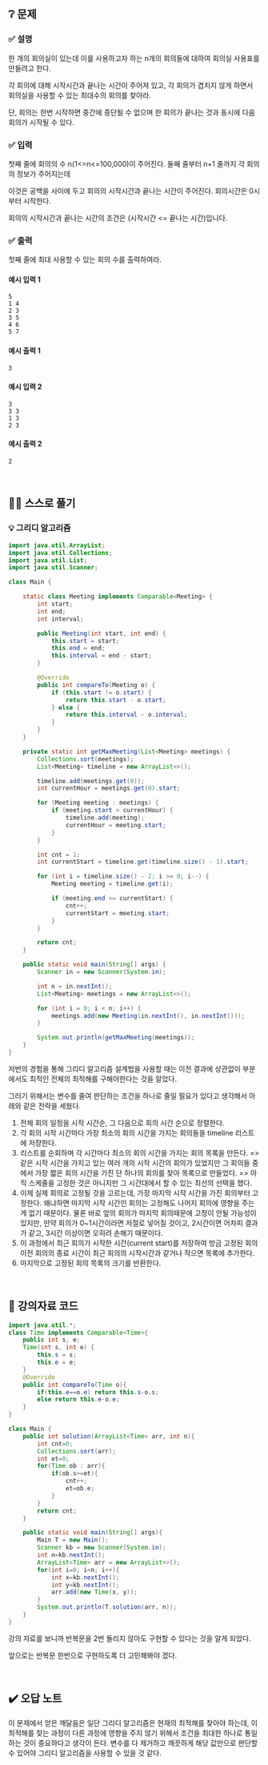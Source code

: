 ## ❔ 문제
### ✅ 설명
한 개의 회의실이 있는데 이를 사용하고자 하는 n개의 회의들에 대하여 회의실 사용표를 만들려고 한다.

각 회의에 대해 시작시간과 끝나는 시간이 주어져 있고, 각 회의가 겹치지 않게 하면서 회의실을 사용할 수 있는 최대수의 회의를 찾아라.

단, 회의는 한번 시작하면 중간에 중단될 수 없으며 한 회의가 끝나는 것과 동시에 다음 회의가 시작될 수 있다.

### ✅ 입력
첫째 줄에 회의의 수 n(1<=n<=100,000)이 주어진다. 둘째 줄부터 n+1 줄까지 각 회의의 정보가 주어지는데

이것은 공백을 사이에 두고 회의의 시작시간과 끝나는 시간이 주어진다. 회의시간은 0시부터 시작한다.

회의의 시작시간과 끝나는 시간의 조건은 (시작시간 <= 끝나는 시간)입니다.

### ✅ 출력
첫째 줄에 최대 사용할 수 있는 회의 수를 출력하여라.

#### 예시 입력 1
```
5
1 4
2 3
3 5
4 6
5 7
```

#### 예시 출력 1
```
3
```

#### 예시 입력 2
```
3
3 3
1 3
2 3
```

#### 예시 출력 2
```
2
```

<br>

## ✍🏻 스스로 풀기

### 💡 그리디 알고리즘

``` java
import java.util.ArrayList;
import java.util.Collections;
import java.util.List;
import java.util.Scanner;

class Main {

    static class Meeting implements Comparable<Meeting> {
        int start;
        int end;
        int interval;

        public Meeting(int start, int end) {
            this.start = start;
            this.end = end;
            this.interval = end - start;
        }

        @Override
        public int compareTo(Meeting o) {
            if (this.start != o.start) {
                return this.start - o.start;
            } else {
                return this.interval - o.interval;
            }
        }
    }

    private static int getMaxMeeting(List<Meeting> meetings) {
        Collections.sort(meetings);
        List<Meeting> timeline = new ArrayList<>();

        timeline.add(meetings.get(0));
        int currentHour = meetings.get(0).start;

        for (Meeting meeting : meetings) {
            if (meeting.start > currentHour) {
                timeline.add(meeting);
                currentHour = meeting.start;
            }
        }

        int cnt = 1;
        int currentStart = timeline.get(timeline.size() - 1).start;

        for (int i = timeline.size() - 2; i >= 0; i--) {
            Meeting meeting = timeline.get(i);

            if (meeting.end <= currentStart) {
                cnt++;
                currentStart = meeting.start;
            }
        }

        return cnt;
    }

    public static void main(String[] args) {
        Scanner in = new Scanner(System.in);

        int n = in.nextInt();
        List<Meeting> meetings = new ArrayList<>();

        for (int i = 0; i < n; i++) {
            meetings.add(new Meeting(in.nextInt(), in.nextInt()));
        }

        System.out.println(getMaxMeeting(meetings));
    }
}
```

저번의 경험을 통해 그리디 알고리즘 설계법을 사용할 때는 이전 결과에 상관없이 부분에서도 최적인 전체의 최적해를 구해야한다는 것을 알았다.

그러기 위해서는 변수를 줄여 판단하는 조건을 하나로 줄일 필요가 있다고 생각해서 아래와 같은 전략을 세웠다.

1. 전체 회의 일정을 시작 시간순, 그 다음으로 회의 시간 순으로 정렬한다.
2. 각 회의 시작 시간마다 가장 최소의 회의 시간을 가지는 회의들을 timeline 리스트에 저장한다.
3. 리스트를 순회하며 각 시간마다 최소의 회의 시간을 가지는 회의 목록을 만든다.
   => 같은 시작 시간을 가지고 있는 여러 개의 시작 시간의 회의가 있었지만 그 회의들 중에서 가장 짧은 회의 시간을 가진 단 하나의 회의를 찾아 목록으로 만들었다.
   => 아직 스케줄을 고정한 것은 아니지만 그 시간대에서 할 수 있는 최선의 선택을 했다.
5. 이제 실제 회의로 고정될 것을 고르는데, 가장 마지막 시작 시간을 가진 회의부터 고정한다. 왜냐하면 마지막 시작 시간인 회의는 고정해도 나머지 회의에 영향을 주는게 없기 때문이다.
   물론 바로 앞의 회의가 마지막 회의때문에 고정이 안될 가능성이 있지만, 만약 회의가 0~1시간이라면 저절로 넣어질 것이고, 2시간이면 어차피 결과가 같고, 3시간 이상이면 오히려 손해기 때문이다.
6. 이 과정에서 최근 회의가 시작한 시간(current start)를 저장하여 방금 고정된 회의 이전 회의의 종료 시간이 최근 회의의 시작시간과 같거나 작으면 목록에 추가한다.
7. 마지막으로 고정된 회의 목록의 크기를 반환한다.  

<br>

## 📖 강의자료 코드

``` java
import java.util.*;
class Time implements Comparable<Time>{
    public int s, e;
    Time(int s, int e) {
        this.s = s;
        this.e = e;
    }
    @Override
    public int compareTo(Time o){
        if(this.e==o.e) return this.s-o.s;
		else return this.e-o.e;
    }
}

class Main {
	public int solution(ArrayList<Time> arr, int n){
		int cnt=0;
		Collections.sort(arr);
		int et=0;
		for(Time ob : arr){
			if(ob.s>=et){
				cnt++;
				et=ob.e;
			}
		}
		return cnt;
	}

	public static void main(String[] args){
		Main T = new Main();
		Scanner kb = new Scanner(System.in);
		int n=kb.nextInt();
		ArrayList<Time> arr = new ArrayList<>();
		for(int i=0; i<n; i++){
			int x=kb.nextInt();
			int y=kb.nextInt();
			arr.add(new Time(x, y));
		}
		System.out.println(T.solution(arr, n));
	}
}
```

강의 자료를 보니까 반복문을 2번 돌리지 않아도 구현할 수 있다는 것을 알게 되었다.

앞으로는 반복문 한번으로 구현하도록 더 고민해봐야 겠다.

<br>

## ✔️ 오답 노트

이 문제에서 얻은 깨달음은 일단 그리디 알고리즘은 현재의 최적해를 찾아야 하는데, 이 최적해를 찾는 과정이 다른 과정에 영향을 주지 않기 위해서 조건을 최대한 하나로 통일하는 것이 중요하다고 
생각이 든다. 변수를 다 제거하고 깨끗하게 해당 값만으로 판단할 수 있어야 그리디 알고리즘을 사용할 수 있을 것 같다.
